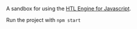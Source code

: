 A sandbox for using the [HTL Engine for Javascript](https://github.com/adobe/htlengine).

Run the project with `npm start`

